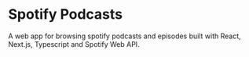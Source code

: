 # Spotify Podcasts

A web app for browsing spotify podcasts and episodes built with React, Next.js, Typescript and Spotify Web API.

